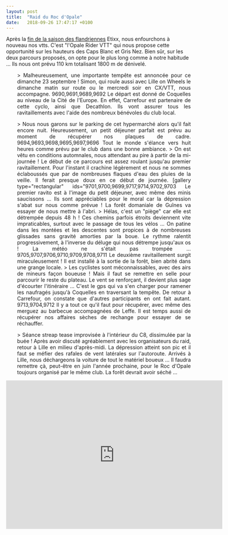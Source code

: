 ```yaml
---
layout: post
title:  "Raid du Roc d'Opale"
date:   2018-09-26 17:47:17 +0100
---
```

Après la <a href="http://twomoulins.fr/primus-classic/">fin de la saison des flandriennes</a> Etixx, nous enfourchons à nouveau nos vtts.
C'est "l'Opale Rider VTT" qui nous propose cette opportunité sur les hauteurs des Caps Blanc et Gris Nez.
Bien sûr, sur les deux parcours proposés, on opte pour le plus long comme à notre habitude ...
Ils nous ont prévu 110 km totalisant 1800 m de dénivelé.
<p style="padding-left: 30px; text-align: justify;">> Malheureusement, une importante tempête est annoncée pour ce dimanche 23 septembre !
Simon, qui roule aussi avec Lille on Wheels le dimanche matin sur route ou le mercredi soir en CX/VTT, nous accompagne.
9690,9691,9689,9692
Le départ est donné de Coquelles au niveau de la Cité de l'Europe.
En effet, Carrefour est partenaire de cette cyclo, ainsi que Decathlon.
Ils vont assurer tous les ravitaillements avec l'aide des nombreux bénévoles du club local.
<p style="padding-left: 30px; text-align: justify;">> Nous nous garons sur le parking de cet hypermarché alors qu'il fait encore nuit.
Heureusement, un petit déjeuner parfait est prévu au moment de récupérer nos plaques de cadre.
9694,9693,9698,9695,9697,9696
Tout le monde s'élance vers huit heures comme prévu par le club dans une bonne ambiance.
> On est vêtu en conditions automnales, nous attendant au pire à partir de la mi-journée !
Le début de ce parcours est assez roulant jusqu'au premier ravitaillement.
Pour l'instant il crachine légèrement et nous ne sommes éclaboussés que par de nombreuses flaques d'eau des pluies de la veille.
Il ferait presque doux en ce début de journée.
[gallery type="rectangular" ids="9701,9700,9699,9717,9714,9702,9703
Le premier ravito est à l'image du petit déjeuner, avec même des minis saucissons ...
Ils sont appréciables pour le moral car la dépression s'abat sur nous comme prévue !
La forêt domaniale de Guînes va essayer de nous mettre à l'abri.
> Hélas, c'est un "piège" car elle est détrempée depuis 48 h !
Ces chemins parfois étroits deviennent vite impraticables, surtout avec le passage de tous les vélos ...
On patine dans les montées et les descentes sont propices à de nombreuses glissades sans gravité amorties par la boue.
Le rythme ralentit progressivement, à l'inverse du déluge qui nous détrempe jusqu'aux os !
La météo ne s'était pas trompée ...
9705,9707,9706,9710,9709,9708,9711
Le deuxième ravitaillement surgit miraculeusement !
Il est installé à la sortie de la forêt, bien abrité dans une grange locale.
> Les cyclistes sont méconnaissables, avec des airs de mineurs façon boueuse !
Mais il faut se remettre en selle pour parcourir le reste du plateau.
Le vent se renforçant, il devient plus sage d'écourter l'itinéraire ...
C'est  le gps qui va s'en charger pour ramener les naufragés jusqu'à Coquelles en traversant la tempête.
De retour à Carrefour, on constate que d'autres participants en ont fait autant.
9713,9704,9712
Il y a tout ce qu'il faut pour récupérer, avec même des merguez au barbecue accompagnées de Leffe.
Il est temps aussi de récupérer nos affaires sèches de rechange pour essayer de se réchauffer.
<p style="padding-left: 30px; text-align: justify;">> Séance streap tease improvisée à l'intérieur du C8, dissimulée par la buée !
Après avoir discuté agréablement avec les organisateurs du raid, retour à Lille en milieu d'après-midi.
La dépression atteint son pic et il faut se méfier des rafales de vent latérales sur l'autoroute.
Arrivés à Lille, nous déchargeons la voiture de tout le matériel boueux ...
Il faudra remettre çà, peut-être en juin l'année prochaine, pour le Roc d'Opale toujours organisé par le même club.
La forêt devrait avoir séché ...

<center><iframe src="https://www.strava.com/activities/1860274967/embed/5cf29aab786a5f43c8285e794fc91b485ad80723" width="590" height="405" frameborder="0" scrolling="no"></iframe></center>